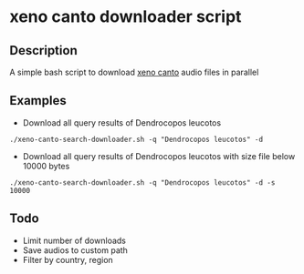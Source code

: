 # xeno canto downloader script

## Description

A simple bash script to download [xeno canto](https://www.xeno-canto.org/) audio files in parallel

## Examples

* Download all query results of Dendrocopos leucotos

```
./xeno-canto-search-downloader.sh -q "Dendrocopos leucotos" -d
```

* Download all query results of Dendrocopos leucotos with size file below 10000 bytes

```
./xeno-canto-search-downloader.sh -q "Dendrocopos leucotos" -d -s 10000
```

## Todo

* Limit number of downloads
* Save audios to custom path
* Filter by country, region
